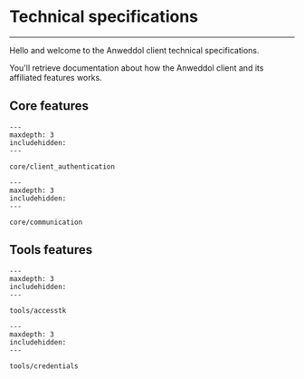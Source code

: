 # Technical specifications
---

Hello and welcome to the Anweddol client technical specifications.

You'll retrieve documentation about how the Anweddol client and its affiliated features works.

## Core features

```{toctree}
---
maxdepth: 3
includehidden:
---

core/client_authentication
```

```{toctree}
---
maxdepth: 3
includehidden:
---

core/communication
```

## Tools features

```{toctree}
---
maxdepth: 3
includehidden:
---

tools/accesstk
```

```{toctree}
---
maxdepth: 3
includehidden:
---

tools/credentials
```